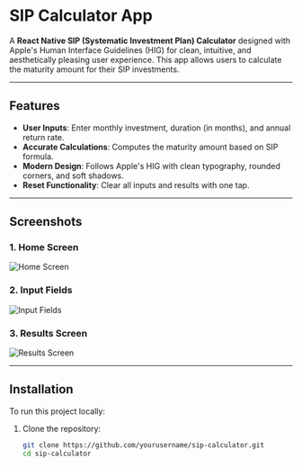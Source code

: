 # SIP Calculator App

A **React Native SIP (Systematic Investment Plan) Calculator** designed with Apple's Human Interface Guidelines (HIG) for clean, intuitive, and aesthetically pleasing user experience. This app allows users to calculate the maturity amount for their SIP investments.

---

## Features

- **User Inputs**: Enter monthly investment, duration (in months), and annual return rate.
- **Accurate Calculations**: Computes the maturity amount based on SIP formula.
- **Modern Design**: Follows Apple's HIG with clean typography, rounded corners, and soft shadows.
- **Reset Functionality**: Clear all inputs and results with one tap.

---

## Screenshots

### 1. Home Screen
![Home Screen](./assets/)

### 2. Input Fields
![Input Fields](./assets/images/input-fields.png)

### 3. Results Screen
![Results Screen](.\assets\screen1.jpg)

---

## Installation

To run this project locally:

1. Clone the repository:
   ```bash
   git clone https://github.com/yourusername/sip-calculator.git
   cd sip-calculator
